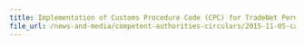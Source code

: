 ```yaml
---
title: Implementation of Customs Procedure Code (CPC) for TradeNet Permit Applications involving Medicaments containing Ephedrine or Pseudoephedrine 
file_url: /news-and-media/competent-authorities-circulars/2015-11-05-ca.pdf
---
```

